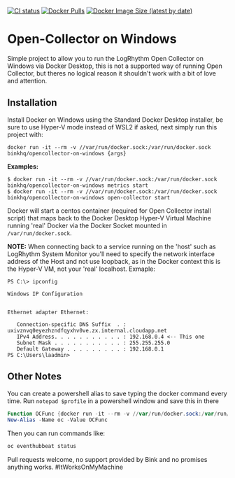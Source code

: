[![CI status](https://github.com/binkhq/opencollector-on-windows/workflows/Release/badge.svg)](https://github.com/binkhq/opencollector-on-windows/actions?query=workflow%3ARelease)
[![Docker Pulls](https://img.shields.io/docker/pulls/binkhq/opencollector-on-windows)](https://hub.docker.com/repository/docker/binkhq/opencollector-on-windows)
[![Docker Image Size (latest by date)](https://img.shields.io/docker/image-size/binkhq/opencollector-on-windows?sort=date)](https://hub.docker.com/repository/docker/binkhq/opencollector-on-windows)

# Open-Collector on Windows

Simple project to allow you to run the LogRhythm Open Collector on Windows via Docker Desktop, this is not a supported way of running Open Collector, but theres no logical reason it shouldn't work with a bit of love and attention.

## Installation

Install Docker on Windows using the Standard Docker Desktop installer, be sure to use Hyper-V mode instead of WSL2 if asked, next simply run this project with:

`docker run -it --rm -v //var/run/docker.sock:/var/run/docker.sock binkhq/opencollector-on-windows {args}`

**Examples:**

```shell
$ docker run -it --rm -v //var/run/docker.sock:/var/run/docker.sock binkhq/opencollector-on-windows metrics start
$ docker run -it --rm -v //var/run/docker.sock:/var/run/docker.sock binkhq/opencollector-on-windows open-collector start
```

Docker will start a centos container (required for Open Collector install script) that maps back to the Docker Desktop Hyper-V Virtual Machine running 'real' Docker via the Docker Socket mounted in `/var/run/docker.sock`.

**NOTE:** When connecting back to a service running on the 'host' such as LogRhythm System Monitor you'll need to specify the network interface address of the Host and not use loopback, as in the Docker context this is the Hyper-V VM, not your 'real' localhost. Exmaple:

```
PS C:\> ipconfig

Windows IP Configuration


Ethernet adapter Ethernet:

   Connection-specific DNS Suffix  . : uxivznvq0eyezhzndfqyxhv0ve.zx.internal.cloudapp.net
   IPv4 Address. . . . . . . . . . . : 192.168.0.4 <-- This one
   Subnet Mask . . . . . . . . . . . : 255.255.255.0
   Default Gateway . . . . . . . . . : 192.168.0.1
PS C:\Users\laadmin>
```

## Other Notes

You can create a powershell alias to save typing the docker command every time. Run `notepad $profile` in a powershell window and save this in there
```powershell
Function OCFunc {docker run -it --rm -v //var/run/docker.sock:/var/run/docker.sock binkhq/opencollector-on-windows $args}
New-Alias -Name oc -Value OCFunc
```

Then you can run commands like:
```bash
oc eventhubbeat status
```

Pull requests welcome, no support provided by Bink and no promises anything works. #ItWorksOnMyMachine
